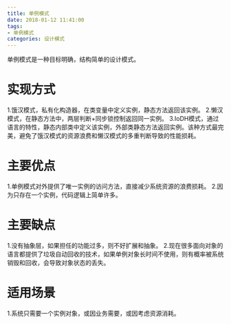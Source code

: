 ```yaml
---
title: 单例模式
date: 2018-01-12 11:41:00
tags:
- 单例模式
categories: 设计模式
---
```

单例模式是一种目标明确，结构简单的设计模式。

# 实现方式
1.饿汉模式，私有化构造器，在类变量中定义实例，静态方法返回该实例。
2.懒汉模式，在静态方法中，两层判断+同步锁控制返回同一实例。
3.IoDH模式，通过语言的特性，静态内部类中定义该实例，外部类静态方法返回实例。该种方式最完美，避免了饿汉模式的资源浪费和懒汉模式的多重判断导致的性能损耗。

# 主要优点
1.单例模式对外提供了唯一实例的访问方法，直接减少系统资源的浪费损耗。
2.因为只存在一个实例，代码逻辑上简单许多。

# 主要缺点
1.没有抽象层，如果担任的功能过多，则不好扩展和抽象。
2.现在很多面向对象的语言都提供了垃圾自动回收的技术，如果单例对象长时间不使用，则有概率被系统销毁和回收，会导致对象状态的丢失。

# 适用场景
1.系统只需要一个实例对象，或因业务需要，或因考虑资源消耗。



